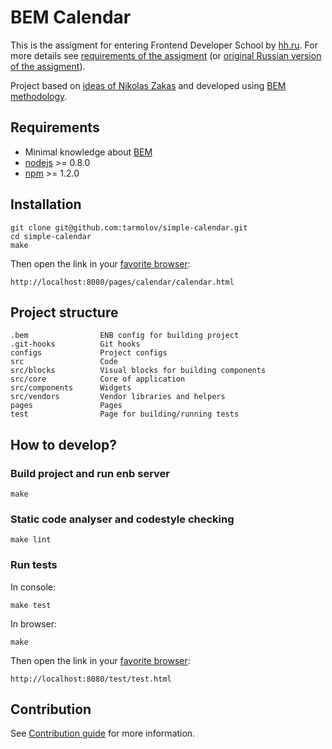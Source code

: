 # BEM Calendar
This is the assigment for entering Frontend Developer School by [hh.ru](http://hh.ru/locale.do?language=EN). For more details see [requirements of the assigment](doc/issue/README.en.md) (or [original Russian version of the assigment](doc/issue/README.ru.md)).

Project based on [ideas of Nikolas Zakas](http://www.slideshare.net/nzakas/scalable-javascript-application-architecture) and developed using [BEM methodology](http://bem.info).

## Requirements
  * Minimal knowledge about [BEM](http://bem.info/)
  * [nodejs](http://nodejs.org/) >= 0.8.0
  * [npm](http://npmjs.org) >= 1.2.0

## Installation
```
git clone git@github.com:tarmolov/simple-calendar.git
cd simple-calendar
make
```
Then open the link in your [favorite browser](http://browser.yandex.com/):
```
http://localhost:8080/pages/calendar/calendar.html
```

## Project structure
```
.bem                ENB config for building project
.git-hooks          Git hooks
configs             Project configs
src                 Code
src/blocks          Visual blocks for building components
src/core            Core of application
src/components      Widgets
src/vendors         Vendor libraries and helpers
pages               Pages
test                Page for building/running tests
```

## How to develop?
### Build project and run enb server
```
make
```

### Static code analyser and codestyle checking
```
make lint
```

### Run tests
In console:
```
make test
```

In browser:
```
make
```
Then open the link in your [favorite browser](http://browser.yandex.com/):
```
http://localhost:8080/test/test.html
```

## Contribution
See [Contribution guide](CONTRIBUTION.md) for more information.
